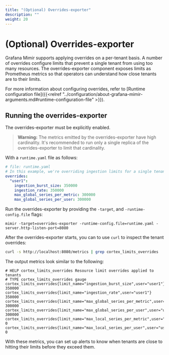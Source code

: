 ```yaml
---
title: "(Optional) Overrides-exporter"
description: ""
weight: 20
---
```


# (Optional) Overrides-exporter

Grafana Mimir supports applying overrides on a per-tenant basis.
A number of overrides configure limits that prevent a single tenant from using too many resources.
The overrides-exporter component exposes limits as Prometheus metrics so that operators can understand how close tenants are to their limits.

For more information about configuring overrides, refer to [Runtime configuration file]({{<relref "../configuration/about-grafana-mimir-arguments.md#runtime-configuration-file" >}}).

## Running the overrides-exporter

The overrides-exporter must be explicitly enabled.

> **Warning:**
> The metrics emitted by the overrides-exporter have high cardinality.
> It's recommended to run only a single replica of the overrides-exporter to limit that cardinality.

With a `runtime.yaml` file as follows:

<!-- prettier-ignore-start -->
[embedmd]:# (../../configurations/overrides-exporter-runtime.yaml)
```yaml
# file: runtime.yaml
# In this example, we're overriding ingestion limits for a single tenant.
overrides:
  "user1":
    ingestion_burst_size: 350000
    ingestion_rate: 350000
    max_global_series_per_metric: 300000
    max_global_series_per_user: 300000
```
<!-- prettier-ignore-end -->

Run the overrides-exporter by providing the `-target`, and `-runtime-config.file` flags:

```
mimir -target=overrides-exporter -runtime-config.file=runtime.yaml -server.http-listen-port=8080
```

After the overrides-exporter starts, you can to use `curl` to inspect the tenant overrides:

```bash
curl -s http://localhost:8080/metrics | grep cortex_limits_overrides
```

The output metrics look similar to the following:

```console
# HELP cortex_limits_overrides Resource limit overrides applied to tenants
# TYPE cortex_limits_overrides gauge
cortex_limits_overrides{limit_name="ingestion_burst_size",user="user1"} 350000
cortex_limits_overrides{limit_name="ingestion_rate",user="user1"} 350000
cortex_limits_overrides{limit_name="max_global_series_per_metric",user="user1"} 300000
cortex_limits_overrides{limit_name="max_global_series_per_user",user="user1"} 300000
cortex_limits_overrides{limit_name="max_local_series_per_metric",user="user1"} 0
cortex_limits_overrides{limit_name="max_local_series_per_user",user="user1"} 0
```

With these metrics, you can set up alerts to know when tenants are close to hitting their limits
before they exceed them.
